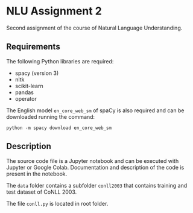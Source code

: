 # NLU Assignment 2
Second assignment of the course of Natural Language Understanding.

## Requirements
The following Python libraries are required:

* spacy (version 3)
* nltk
* scikit-learn
* pandas
* operator

The English model `en_core_web_sm` of spaCy is also required and can be downloaded running the command:
```
python -m spacy download en_core_web_sm
```

## Description
The source code file is a Jupyter notebook and can be executed with Jupyter or Google Colab.
Documentation and description of the code is present in the notebook.

The `data` folder contains a subfolder `conll2003` that contains training and test dataset of CoNLL 2003.

The file `conll.py` is located in root folder.